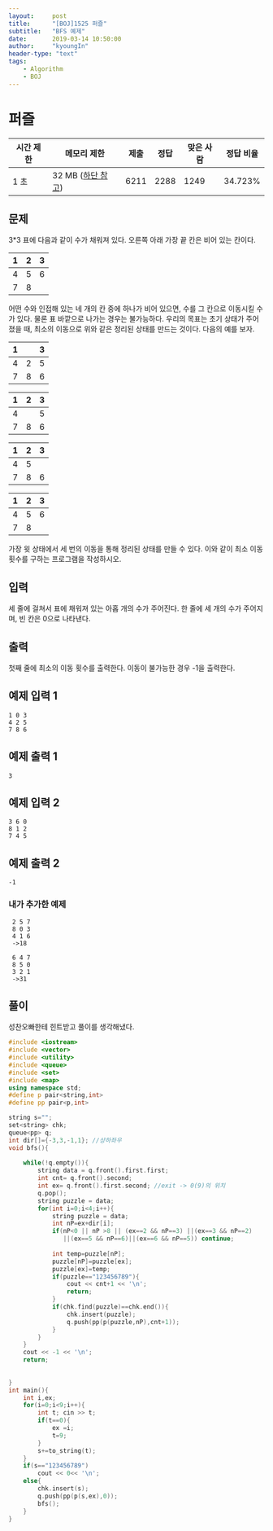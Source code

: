 ```yaml
---
layout:     post
title:      "[BOJ]1525 퍼즐"
subtitle:   "BFS 예제"
date:       2019-03-14 10:50:00
author:     "kyoungIn"
header-type: "text"
tags:
    - Algorithm
    - BOJ
---
```


# 퍼즐 

| 시간 제한 | 메모리 제한                                                | 제출 | 정답 | 맞은 사람 | 정답 비율 |
| --------- | ---------------------------------------------------------- | ---- | ---- | --------- | --------- |
| 1 초      | 32 MB ([하단 참고](https://www.acmicpc.net/problem/1525#)) | 6211 | 2288 | 1249      | 34.723%   |

## 문제

3*3 표에 다음과 같이 수가 채워져 있다. 오른쪽 아래 가장 끝 칸은 비어 있는 칸이다.

| 1    | 2    | 3    |
| ---- | ---- | ---- |
| 4    | 5    | 6    |
| 7    | 8    |      |

어떤 수와 인접해 있는 네 개의 칸 중에 하나가 비어 있으면, 수를 그 칸으로 이동시킬 수가 있다. 물론 표 바깥으로 나가는 경우는 불가능하다. 우리의 목표는 초기 상태가 주어졌을 때, 최소의 이동으로 위와 같은 정리된 상태를 만드는 것이다. 다음의 예를 보자.

| 1    |      | 3    |
| ---- | ---- | ---- |
| 4    | 2    | 5    |
| 7    | 8    | 6    |

| 1    | 2    | 3    |
| ---- | ---- | ---- |
| 4    |      | 5    |
| 7    | 8    | 6    |

| 1    | 2    | 3    |
| ---- | ---- | ---- |
| 4    | 5    |      |
| 7    | 8    | 6    |

| 1    | 2    | 3    |
| ---- | ---- | ---- |
| 4    | 5    | 6    |
| 7    | 8    |      |

가장 윗 상태에서 세 번의 이동을 통해 정리된 상태를 만들 수 있다. 이와 같이 최소 이동 횟수를 구하는 프로그램을 작성하시오.

## 입력

세 줄에 걸쳐서 표에 채워져 있는 아홉 개의 수가 주어진다. 한 줄에 세 개의 수가 주어지며, 빈 칸은 0으로 나타낸다.

## 출력

첫째 줄에 최소의 이동 횟수를 출력한다. 이동이 불가능한 경우 -1을 출력한다.

## 예제 입력 1

```
1 0 3
4 2 5
7 8 6
```

## 예제 출력 1

```
3
```

## 예제 입력 2

```
3 6 0
8 1 2
7 4 5
```

## 예제 출력 2

```
-1
```



### 내가 추가한 예제

```
 2 5 7
 8 0 3
 4 1 6
 ->18
 
 6 4 7
 8 5 0
 3 2 1
 ->31
```



## 풀이 

성찬오빠한테 힌트받고 풀이를 생각해냈다.



```cpp
#include <iostream>
#include <vector>
#include <utility>
#include <queue>
#include <set>
#include <map>
using namespace std;
#define p pair<string,int>
#define pp pair<p,int>

string s="";
set<string> chk;
queue<pp> q;
int dir[]={-3,3,-1,1}; //상하좌우
void bfs(){
    
    while(!q.empty()){
        string data = q.front().first.first;
        int cnt= q.front().second;
        int ex= q.front().first.second; //exit -> 0(9)의 위치
        q.pop();
        string puzzle = data;
        for(int i=0;i<4;i++){
            string puzzle = data;
            int nP=ex+dir[i];
            if(nP<0 || nP >8 || (ex==2 && nP==3) ||(ex==3 && nP==2)
               ||(ex==5 && nP==6)||(ex==6 && nP==5)) continue;
            
            int temp=puzzle[nP];
            puzzle[nP]=puzzle[ex];
            puzzle[ex]=temp;
            if(puzzle=="123456789"){
                cout << cnt+1 << '\n';
                return;
            }
            if(chk.find(puzzle)==chk.end()){
                chk.insert(puzzle);
                q.push(pp(p(puzzle,nP),cnt+1));
            }
        }
    }
    cout << -1 << '\n';
    return;
    
    
}
int main(){
    int i,ex;
    for(i=0;i<9;i++){
        int t; cin >> t;
        if(t==0){
            ex =i;
            t=9;
        }
        s+=to_string(t);
    }
    if(s=="123456789")
        cout << 0<< '\n';
    else{
        chk.insert(s);
        q.push(pp(p(s,ex),0));
        bfs();
    }
}

```


